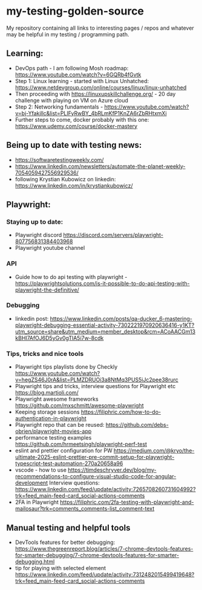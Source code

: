 # my-testing-golden-source
My repository containing all links to interesting pages / repos and whatever may be helpful in my testing / programming path.


## Learning:
- DevOps path - I am following Mosh roadmap: https://www.youtube.com/watch?v=6GQRb4fGvtk
- Step 1: Linux learning - started with Linux Unhatched: https://www.netdevgroup.com/online/courses/linux/linux-unhatched
- Then proceeding with https://linuxupskillchallenge.org/ - 20 day challenge with playing on VM on Azure cloud
- Step 2: Networking fundamentals - https://www.youtube.com/watch?v=bj-Yfakjllc&list=PLIFyRwBY_4bRLmKfP1KnZA6rZbRHtxmXi
- Further steps to come, docker probably with this one: https://www.udemy.com/course/docker-mastery

## Being up to date with testing news:
- https://softwaretestingweekly.com/
- https://www.linkedin.com/newsletters/automate-the-planet-weekly-7054059427556929536/
- following Krystian Kubowicz on linkedin: https://www.linkedin.com/in/krystiankubowicz/

## Playwright:
### Staying up to date:
- Playwright discord https://discord.com/servers/playwright-807756831384403968
- Playwright youtube channel

### API
- Guide how to do api testing with playwright - https://playwrightsolutions.com/is-it-possible-to-do-api-testing-with-playwright-the-definitive/

### Debugging
- linkedin post: https://www.linkedin.com/posts/qa-ducker_6-mastering-playwright-debugging-essential-activity-7302221970920636416-y1KT?utm_source=share&utm_medium=member_desktop&rcm=ACoAACGm13kBHI7AfOJ6D5yGv0gTlA5i7w-8cdk

### Tips, tricks and nice tools
- Playwright tips playlists done by Checkly https://www.youtube.com/watch?v=hegZS46J0rA&list=PLMZDRUOi3a8NtMq3PUS5iJc2pee38rurc
- Playwright tips and tricks, interview questions for Playwright etc https://blog.martioli.com/
- Playwright awesome frameworks https://github.com/mxschmitt/awesome-playwright
- Keeping storage sessions https://filiphric.com/how-to-do-authentication-in-playwright
- Playwright repo that can be reused: https://github.com/debs-obrien/playwright-movies-app
- performance testing examples https://github.com/hrmeetsingh/playwright-perf-test
- eslint and prettier configuration for PW https://medium.com/@kryo/the-ultimate-2025-eslint-prettier-pre-commit-setup-for-playwright-typescript-test-automation-270a20658a96 
- vscode - how to use https://timdeschryver.dev/blog/my-recommendations-to-configure-visual-studio-code-for-angular-development
Interview questions: https://www.linkedin.com/feed/update/activity:7265708260731604992?trk=feed_main-feed-card_social-actions-comments
- 2FA in Playwright https://filiphric.com/2fa-testing-with-playwright-and-mailosaur?trk=comments_comments-list_comment-text

## Manual testing and helpful tools
- DevTools features for better debugging: https://www.thegreenreport.blog/articles/7-chrome-devtools-features-for-smarter-debugging/7-chrome-devtools-features-for-smarter-debugging.html
- tip for playing with selected element https://www.linkedin.com/feed/update/activity:7312482015499419648?trk=feed_main-feed-card_social-actions-comments
